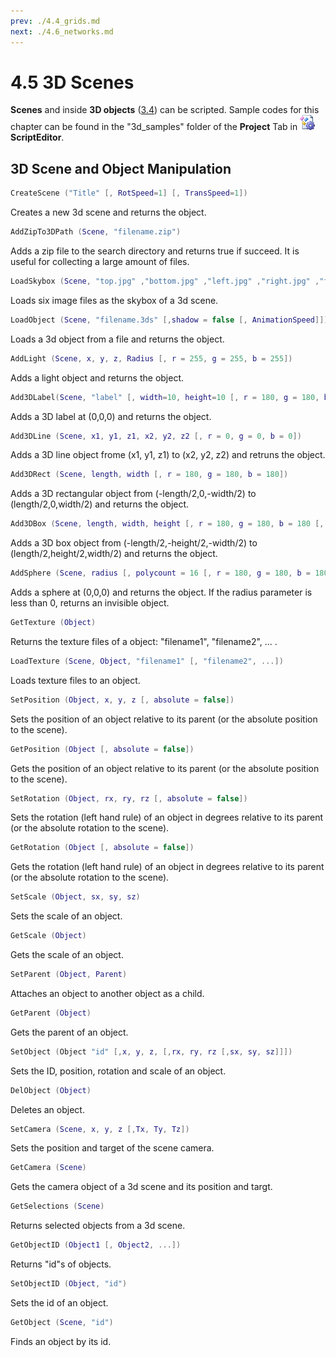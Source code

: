 ```yaml
---
prev: ./4.4_grids.md
next: ./4.6_networks.md
---
```

# 4.5 3D Scenes
**Scenes** and inside **3D objects** ([3.4](3.4_3d_scenes.md)) can be scripted. Sample codes for this chapter can be found in the "3d_samples" folder of the **Project** Tab in ![icon](./imgs/icon_script_editor.png)**ScriptEditor**.
## 3D Scene and Object Manipulation
```lua 
CreateScene ("Title" [, RotSpeed=1] [, TransSpeed=1])
```
Creates a new 3d scene and returns the object.
```lua
AddZipTo3DPath (Scene, "filename.zip")
```
Adds a zip file to the search directory and returns true if succeed. It is useful for collecting a large amount of files.
```lua
LoadSkybox (Scene, "top.jpg" ,"bottom.jpg" ,"left.jpg" ,"right.jpg" ,"front.jpg" ,"back.jpg")
```
Loads six image files as the skybox of a 3d scene.
```lua
LoadObject (Scene, "filename.3ds" [,shadow = false [, AnimationSpeed]])
```
Loads a 3d object from a file and returns the object.
```lua
AddLight (Scene, x, y, z, Radius [, r = 255, g = 255, b = 255])
```
Adds a light object and returns the object.
```lua
Add3DLabel(Scene, "label" [, width=10, height=10 [, r = 180, g = 180, b = 180 [, "font.xml"]]])
```
Adds a 3D label at (0,0,0) and returns the object.
```lua
Add3DLine (Scene, x1, y1, z1, x2, y2, z2 [, r = 0, g = 0, b = 0])
```
Adds a 3D line object frome (x1, y1, z1) to (x2, y2, z2) and retruns the object.
```lua
Add3DRect (Scene, length, width [, r = 180, g = 180, b = 180])
```
Adds a 3D rectangular object from (-length/2,0,-width/2) to (length/2,0,width/2) and returns the object.
```lua
Add3DBox (Scene, length, width, height [, r = 180, g = 180, b = 180 [, bShowEdge = true]])
```
Adds a 3D box object from (-length/2,-height/2,-width/2) to (length/2,height/2,width/2) and returns the object.
```lua
AddSphere (Scene, radius [, polycount = 16 [, r = 180, g = 180, b = 180]])
```
Adds a sphere at (0,0,0) and returns the object. If the radius parameter is less than 0, returns an invisible object.
```lua
GetTexture (Object)
```
Returns the texture files of a object: "filename1", "filename2", ... .
```lua
LoadTexture (Scene, Object, "filename1" [, "filename2", ...])
```
Loads texture files to an object.
```lua
SetPosition (Object, x, y, z [, absolute = false])
```
Sets the position of an object relative to its parent (or the absolute position to the scene).
```lua
GetPosition (Object [, absolute = false])
```
Gets the position of an object relative to its parent (or the absolute position to the scene).
```lua
SetRotation (Object, rx, ry, rz [, absolute = false])
```
Sets the rotation (left hand rule) of an object in degrees relative to its parent (or the absolute rotation to the scene).
```lua
GetRotation (Object [, absolute = false])
```
Gets the rotation (left hand rule) of an object in degrees relative to its parent (or the absolute rotation to the scene).
```lua
SetScale (Object, sx, sy, sz)
```
Sets the scale of an object.
```lua
GetScale (Object)
```
Gets the scale of an object.
```lua
SetParent (Object, Parent)
```
Attaches an object to another object as a child.
```lua
GetParent (Object)
```
Gets the parent of an object.
```lua
SetObject (Object "id" [,x, y, z, [,rx, ry, rz [,sx, sy, sz]]])
```
Sets the ID, position, rotation and scale of an object.
```lua
DelObject (Object)
```
Deletes an object.
```lua
SetCamera (Scene, x, y, z [,Tx, Ty, Tz])
```
Sets the position and target of the scene camera.
```lua
GetCamera (Scene)
```
Gets the camera object of a 3d scene and its position and targt.
```lua
GetSelections (Scene)
```
Returns selected objects from a 3d scene.
```lua
GetObjectID (Object1 [, Object2, ...])
```
Returns "id"s of objects.
```lua
SetObjectID (Object, "id")
```
Sets the id of an object.
```lua
GetObject (Scene, "id")
```
Finds an object by its id.
